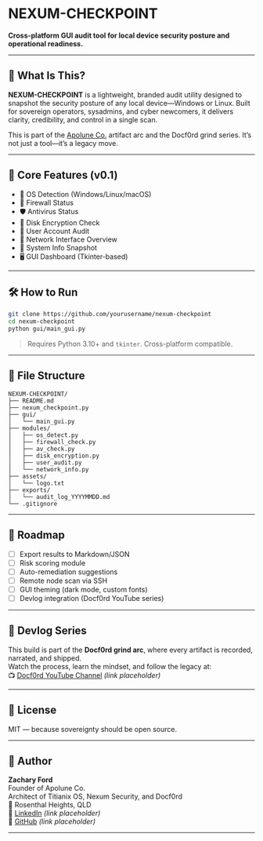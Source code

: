 # NEXUM-CHECKPOINT

**Cross-platform GUI audit tool for local device security posture and operational readiness.**

---

## 🔷 What Is This?

**NEXUM-CHECKPOINT** is a lightweight, branded audit utility designed to snapshot the security posture of any local device—Windows or Linux. Built for sovereign operators, sysadmins, and cyber newcomers, it delivers clarity, credibility, and control in a single scan.

This is part of the [Apolune Co.](https://github.com/apoluneco) artifact arc and the Docf0rd grind series. It’s not just a tool—it’s a legacy move.

---

## 🧠 Core Features (v0.1)

- 🧠 OS Detection (Windows/Linux/macOS)
- 🔐 Firewall Status
- 🛡️ Antivirus Status
- 💾 Disk Encryption Check
- 👤 User Account Audit
- 📡 Network Interface Overview
- 🧾 System Info Snapshot
- 🖥️ GUI Dashboard (Tkinter-based)

---

## 🛠️ How to Run

```bash
git clone https://github.com/yourusername/nexum-checkpoint
cd nexum-checkpoint
python gui/main_gui.py
```

> Requires Python 3.10+ and `tkinter`. Cross-platform compatible.

---

## 📁 File Structure

```
NEXUM-CHECKPOINT/
├── README.md
├── nexum_checkpoint.py
├── gui/
│   └── main_gui.py
├── modules/
│   ├── os_detect.py
│   ├── firewall_check.py
│   ├── av_check.py
│   ├── disk_encryption.py
│   ├── user_audit.py
│   └── network_info.py
├── assets/
│   └── logo.txt
├── exports/
│   └── audit_log_YYYYMMDD.md
└── .gitignore
```

---

## 🧪 Roadmap

- [ ] Export results to Markdown/JSON
- [ ] Risk scoring module
- [ ] Auto-remediation suggestions
- [ ] Remote node scan via SSH
- [ ] GUI theming (dark mode, custom fonts)
- [ ] Devlog integration (Docf0rd YouTube series)

---

## 🎥 Devlog Series

This build is part of the **Docf0rd grind arc**, where every artifact is recorded, narrated, and shipped.  
Watch the process, learn the mindset, and follow the legacy at:  
📺 [Docf0rd YouTube Channel](https://youtube.com/@docf0rd) *(link placeholder)*

---

## 🧬 License

MIT — because sovereignty should be open source.

---

## 🧠 Author

**Zachary Ford**  
Founder of Apolune Co.  
Architect of Titianix OS, Nexum Security, and Docf0rd  
📍 Rosenthal Heights, QLD  
🧠 [LinkedIn](https://linkedin.com/in/zacharyford) *(link placeholder)*  
🧠 [GitHub](https://github.com/docf0rd) *(link placeholder)*

---
